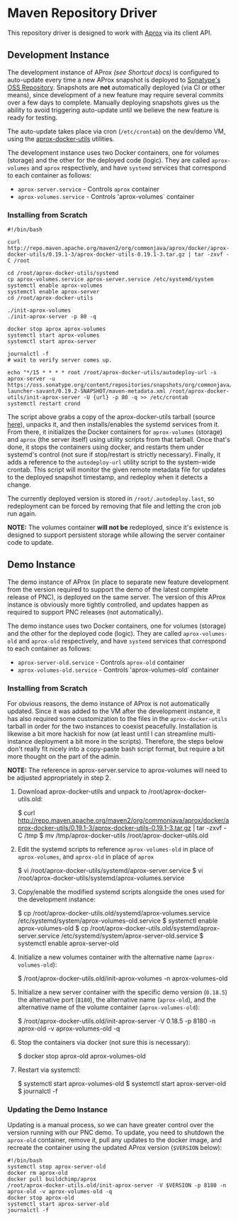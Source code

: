 # Maven Repository Driver

This repository driver is designed to work with [Aprox](https://github.com/jdcasey/aprox) via its client API.

## Development Instance

The development instance of AProx *(see Shortcut docs)* is configured to auto-update every time a new AProx snapshot is deployed to [Sonatype's OSS Repository](https://oss.sonatype.org/content/repositories/snapshots/org/commonjava/aprox/launch/aprox-launcher-savant). Snapshots are **not** automatically deployed (via CI or other means), since development of a new feature may require several commits over a few days to complete. Manually deploying snapshots gives us the ability to avoid triggering auto-update until we believe the new feature is ready for testing.

The auto-update takes place via cron (`/etc/crontab`) on the dev/demo VM, using the [aprox-docker-utils](https://github.com/jdcasey/aprox-docker) utilities.

The development instance uses two Docker containers, one for volumes (storage) and the other for the deployed code (logic). They are called `aprox-volumes` and `aprox` respectively, and have `systemd` services that correspond to each container as follows:

* `aprox-server.service` - Controls `aprox` container
* `aprox-volumes.service` - Controls 'aprox-volumes` container

### Installing from Scratch

    #!/bin/bash
    
    curl http://repo.maven.apache.org/maven2/org/commonjava/aprox/docker/aprox-docker-utils/0.19.1-3/aprox-docker-utils-0.19.1-3.tar.gz | tar -zxvf -C /root
    
    cd /root/aprox-docker-utils/systemd
    cp aprox-volumes.service aprox-server.service /etc/systemd/system
    systemctl enable aprox-volumes
    systemctl enable aprox-server
    cd /root/aprox-docker-utils
    
    ./init-aprox-volumes
    ./init-aprox-server -p 80 -q
    
    docker stop aprox aprox-volumes
    systemctl start aprox-volumes
    systemctl start aprox-server
    
    journalctl -f
    # wait to verify server comes up.
    
    echo "*/15 * * * * root /root/aprox-docker-utils/autodeploy-url -s aprox-server -u https://oss.sonatype.org/content/repositories/snapshots/org/commonjava/aprox/launch/aprox-launcher-savant/0.19.2-SNAPSHOT/maven-metadata.xml /root/aprox-docker-utils/init-aprox-server -U {url} -p 80 -q >> /etc/crontab
    systemctl restart crond

The script above grabs a copy of the aprox-docker-utils tarball (source [here](https://github.com/jdcasey/aprox-docker)), unpacks it, and then installs/enables the systemd services from it. From there, it initializes the Docker containers for `aprox-volumes` (storage) and `aprox` (the server itself) using utility scripts from that tarball. Once that's done, it stops the containers using docker, and restarts them under systemd's control (not sure if stop/restart is strictly necessary). Finally, it adds a reference to the `autodeploy-url` utility script to the system-wide crontab. This script will monitor the given remote metadata file for updates to the deployed snapshot timestamp, and redeploy when it detects a change.

The currently deployed version is stored in `/root/.autodeploy.last`, so redeployment can be forced by removing that file and letting the cron job run again.

**NOTE:** The volumes container **will not be** redeployed, since it's existence is designed to support persistent storage while allowing the server container code to update.

## Demo Instance

The demo instance of AProx (in place to separate new feature development from the version required to support the demo of the latest complete release of PNC), is deployed on the same server. The version of this AProx instance is obviously more tightly controlled, and updates happen as required to support PNC releases (not automatically).

The demo instance uses two Docker containers, one for volumes (storage) and the other for the deployed code (logic). They are called `aprox-volumes-old` and `aprox-old` respectively, and have `systemd` services that correspond to each container as follows:

* `aprox-server-old.service` - Controls `aprox-old` container
* `aprox-volumes-old.service` - Controls 'aprox-volumes-old` container

### Installing from Scratch

For obvious reasons, the demo instance of AProx is not automatically updated. Since it was added to the VM after the development instance, it has also required some customization to the files in the `aprox-docker-utils` tarball in order for the two instances to coexist peacefully. Installation is likewise a bit more hackish for now (at least until I can streamline multi-instance deployment a bit more in the scripts). Therefore, the steps below don't really fit nicely into a copy-paste bash script format, but require a bit more thought on the part of the admin.

**NOTE:** The reference in aprox-server.service to aprox-volumes will need to be adjusted appropriately in step 2.

1. Download aprox-docker-utils and unpack to /root/aprox-docker-utils.old:

    $ curl http://repo.maven.apache.org/maven2/org/commonjava/aprox/docker/aprox-docker-utils/0.19.1-3/aprox-docker-utils-0.19.1-3.tar.gz | tar -zxvf -C /tmp
    $ mv /tmp/aprox-docker-utils /root/aprox-docker-utils.old

2. Edit the systemd scripts to reference `aprox-volumes-old` in place of `aprox-volumes`, and `aprox-old` in place of `aprox`

    $ vi /root/aprox-docker-utils/systemd/aprox-server.service
    $ vi /root/aprox-docker-utils/systemd/aprox-volumes.service

3. Copy/enable the modified systemd scripts alongside the ones used for the development instance:

    $ cp /root/aprox-docker-utils.old/systemd/aprox-volumes.service /etc/systemd/system/aprox-volumes-old.service
    $ systemctl enable aprox-volumes-old
    $ cp /root/aprox-docker-utils.old/systemd/aprox-server.service /etc/systemd/system/aprox-server-old.service
    $ systemctl enable aprox-server-old

4. Initialize a new volumes container with the alternative name (`aprox-volumes-old`):

    $ /root/aprox-docker-utils.old/init-aprox-volumes -n aprox-volumes-old

5. Initialize a new server container with the specific demo version (`0.18.5`) the alternative port (`8180`), the alternative name (`aprox-old`), and the alternative name of the volume container (`aprox-volumes-old`):

    $ /root/aprox-docker-utils.old/init-aprox-server -V 0.18.5 -p 8180 -n aprox-old -v aprox-volumes-old -q

6. Stop the containers via docker (not sure this is necessary):

    $ docker stop aprox-old aprox-volumes-old

7. Restart via systemctl:

    $ systemctl start aprox-volumes-old
    $ systemctl start aprox-server-old
    $ journalctl -f

### Updating the Demo Instance

Updating is a manual process, so we can have greater control over the version running with our PNC demo. To update, you need to shutdown the `aprox-old` container, remove it, pull any updates to the docker image, and recreate the container using the updated AProx version (`$VERSION` below):

    #!/bin/bash
    systemctl stop aprox-server-old
    docker rm aprox-old
    docker pull buildchimp/aprox
    /root/aprox-docker-utils.old/init-aprox-server -V $VERSION -p 8180 -n aprox-old -v aprox-volumes-old -q
    docker stop aprox-old
    systemctl start aprox-server-old
    journalctl -f

    